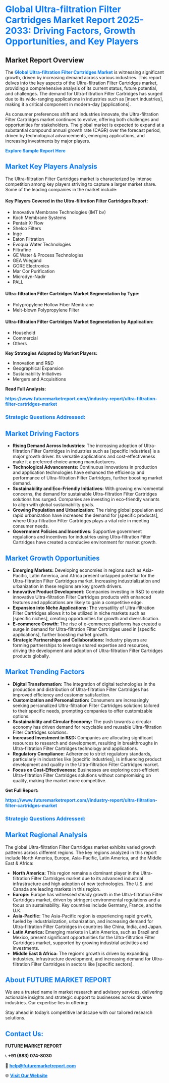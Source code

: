 <h1 style="color: #007BFF;">Global Ultra-filtration Filter Cartridges Market Report 2025-2033: Driving Factors, Growth Opportunities, and Key Players</h1>

<section id="overview">
<h2>Market Report Overview</h2>
<p>The <a href="https://www.futuremarketreport.com//industry-report/ultra-filtration-filter-cartridges-market" style="color: #007BFF; text-decoration: none;"><strong>Global Ultra-filtration Filter Cartridges Market</strong></a> is witnessing significant growth, driven by increasing demand across various industries. This report delves into the key aspects of the Ultra-filtration Filter Cartridges market, providing a comprehensive analysis of its current status, future potential, and challenges. The demand for Ultra-filtration Filter Cartridges has surged due to its wide-ranging applications in industries such as [insert industries], making it a critical component in modern-day [applications].</p>
<p>As consumer preferences shift and industries innovate, the Ultra-filtration Filter Cartridges market continues to evolve, offering both challenges and opportunities for stakeholders. The global market is expected to expand at a substantial compound annual growth rate (CAGR) over the forecast period, driven by technological advancements, emerging applications, and increasing investments by major players.</p>
</section>

<section id="overview">
<p><a href="https://www.futuremarketreport.com//request-sample/reportId=52618" style="color: #007BFF; text-decoration: none;"><strong>Explore Sample Report Here</strong></a></p>
</section>

<section id="key-players">
<h2 style="color: #007BFF;">Market Key Players Analysis</h2>
<p>The Ultra-filtration Filter Cartridges market is characterized by intense competition among key players striving to capture a larger market share. Some of the leading companies in the market include:</p>
<h4>Key Players Covered in the Ultra-filtration Filter Cartridges Report:</h4>
<ul><li>Innovative Membrane Technologies (IMT bv)</li><li>Koch Membrane Systems</li><li>Pentair X-Flow</li><li>Shelco Filters</li><li>Inge</li><li>Eaton Filtration</li><li>Evoqua Water Technologies</li><li>Filtrafine</li><li>GE Water &amp; Process Technologies</li><li>GEA Wiegand</li><li>GORE Electronics</li><li>Mar Cor Purification</li><li>Microdyn-Nadir</li><li>PALL</li></ul>
<h4>Ultra-filtration Filter Cartridges Market Segmentation by Type:</h4>
<ul><li>Polypropylene Hollow Fiber Membrane</li><li>Melt-blown Polypropylene Filter</li></ul>

<h4>Ultra-filtration Filter Cartridges Market Segmentation by Application:</h4>
<ul><li>Household</li><li>Commercial</li><li>Others</li></ul>
<p><strong>Key Strategies Adopted by Market Players:</strong></p>
<ul>
<li>Innovation and R&D</li>
<li>Geographical Expansion</li>
<li>Sustainability Initiatives</li>
<li>Mergers and Acquisitions</li>
</ul>
</section>

<section>
<p><strong>Read Full Analysis: </strong></p><a href="https://www.futuremarketreport.com//industry-report/ultra-filtration-filter-cartridges-market" style="color: #007BFF; text-decoration: none;"><strong>https://www.futuremarketreport.com//industry-report/ultra-filtration-filter-cartridges-market</strong></a>
<h3 style="color: #007BFF;">Strategic Questions Addressed:</h3>
</section>

<section id="driving-factors">
<h2 style="color: #007BFF;">Market Driving Factors</h2>
<ul>
<li><strong>Rising Demand Across Industries:</strong> The increasing adoption of Ultra-filtration Filter Cartridges in industries such as [specific industries] is a major growth driver. Its versatile applications and cost-effectiveness make it a preferred choice among manufacturers.</li>
<li><strong>Technological Advancements:</strong> Continuous innovations in production and application technologies have enhanced the efficiency and performance of Ultra-filtration Filter Cartridges, further boosting market demand.</li>
<li><strong>Sustainability and Eco-Friendly Initiatives:</strong> With growing environmental concerns, the demand for sustainable Ultra-filtration Filter Cartridges solutions has surged. Companies are investing in eco-friendly variants to align with global sustainability goals.</li>
<li><strong>Growing Population and Urbanization:</strong> The rising global population and rapid urbanization have increased the demand for [specific products], where Ultra-filtration Filter Cartridges plays a vital role in meeting consumer needs.</li>
<li><strong>Government Policies and Incentives:</strong> Supportive government regulations and incentives for industries using Ultra-filtration Filter Cartridges have created a conducive environment for market growth.</li>
</ul>
</section>

<section id="growth-opportunities">
<h2 style="color: #007BFF;">Market Growth Opportunities</h2>
<ul>
<li><strong>Emerging Markets:</strong> Developing economies in regions such as Asia-Pacific, Latin America, and Africa present untapped potential for the Ultra-filtration Filter Cartridges market. Increasing industrialization and urbanization in these regions are key growth drivers.</li>
<li><strong>Innovative Product Development:</strong> Companies investing in R&D to create innovative Ultra-filtration Filter Cartridges products with enhanced features and applications are likely to gain a competitive edge.</li>
<li><strong>Expansion into Niche Applications:</strong> The versatility of Ultra-filtration Filter Cartridges allows it to be utilized in niche markets such as [specific niches], creating opportunities for growth and diversification.</li>
<li><strong>E-commerce Growth:</strong> The rise of e-commerce platforms has created a surge in demand for Ultra-filtration Filter Cartridges used in [specific applications], further boosting market growth.</li>
<li><strong>Strategic Partnerships and Collaborations:</strong> Industry players are forming partnerships to leverage shared expertise and resources, driving the development and adoption of Ultra-filtration Filter Cartridges products globally.</li>
</ul>
</section>

<section id="trending-factors">
<h2 style="color: #007BFF;">Market Trending Factors</h2>
<ul>
<li><strong>Digital Transformation:</strong> The integration of digital technologies in the production and distribution of Ultra-filtration Filter Cartridges has improved efficiency and customer satisfaction.</li>
<li><strong>Customization and Personalization:</strong> Consumers are increasingly seeking personalized Ultra-filtration Filter Cartridges solutions tailored to their specific needs, prompting companies to offer customizable options.</li>
<li><strong>Sustainability and Circular Economy:</strong> The push towards a circular economy has driven demand for recyclable and reusable Ultra-filtration Filter Cartridges solutions.</li>
<li><strong>Increased Investment in R&D:</strong> Companies are allocating significant resources to research and development, resulting in breakthroughs in Ultra-filtration Filter Cartridges technology and applications.</li>
<li><strong>Regulatory Compliance:</strong> Adherence to strict regulatory standards, particularly in industries like [specific industries], is influencing product development and quality in the Ultra-filtration Filter Cartridges market.</li>
<li><strong>Focus on Cost-Effectiveness:</strong> Businesses are exploring cost-efficient Ultra-filtration Filter Cartridges solutions without compromising on quality, making the market more competitive.</li>
</ul>
</section>

<section>
<p><strong>Get Full Report: </strong></p><a href="https://www.futuremarketreport.com//industry-report/ultra-filtration-filter-cartridges-market" style="color: #007BFF; text-decoration: none;"><strong>https://www.futuremarketreport.com//industry-report/ultra-filtration-filter-cartridges-market</strong></a>
<h3 style="color: #007BFF;">Strategic Questions Addressed:</h3>
</section>


<section id="regional-analysis">
<h2 style="color: #007BFF;">Market Regional Analysis</h2>
<p>The global Ultra-filtration Filter Cartridges market exhibits varied growth patterns across different regions. The key regions analyzed in this report include North America, Europe, Asia-Pacific, Latin America, and the Middle East & Africa:</p>
<ul>
<li><strong>North America:</strong> This region remains a dominant player in the Ultra-filtration Filter Cartridges market due to its advanced industrial infrastructure and high adoption of new technologies. The U.S. and Canada are leading markets in this region.</li>
<li><strong>Europe:</strong> Europe has witnessed steady growth in the Ultra-filtration Filter Cartridges market, driven by stringent environmental regulations and a focus on sustainability. Key countries include Germany, France, and the U.K.</li>
<li><strong>Asia-Pacific:</strong> The Asia-Pacific region is experiencing rapid growth, fueled by industrialization, urbanization, and increasing demand for Ultra-filtration Filter Cartridges in countries like China, India, and Japan.</li>
<li><strong>Latin America:</strong> Emerging markets in Latin America, such as Brazil and Mexico, present significant opportunities for the Ultra-filtration Filter Cartridges market, supported by growing industrial activities and investments.</li>
<li><strong>Middle East & Africa:</strong> The region’s growth is driven by expanding industries, infrastructure development, and increasing demand for Ultra-filtration Filter Cartridges in sectors like [specific sectors].</li>
</ul>
</section>

<footer>
<h2 style="color: #007BFF;">About FUTURE MARKET REPORT</h2>
<p>We are a trusted name in market research and advisory services, delivering actionable insights and strategic support to businesses across diverse industries. Our expertise lies in offering:</p>

<p>Stay ahead in today’s competitive landscape with our tailored research solutions.</p>

<h2 style="color: #007BFF;">Contact Us:</h2>
<p><strong>FUTURE MARKET REPORT</strong></p>
<p>📞 <strong>+91 (883) 074-8030</strong></p>
<p>📧 <strong><a href="mailto:help@futuremarketreport.com" style="color: #007BFF;">help@futuremarketreport.com</a></strong></p>
<p>🌐 <strong><a href="https://www.futuremarketreport.com/" style="color: #007BFF;">Visit Our Website</a></strong></p>
</footer>